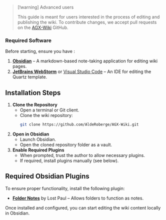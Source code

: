 
> [!warning] Advanced users
> 
> This guide is meant for users interested in the process of editing and publishing the wiki. To contribute changes, we accept pull requests on the [AGX-Wiki](https://github.com/AldeRoberge/AGX-Wiki) GitHub.

### Required Software

Before starting, ensure you have :

1. **[Obsidian](https://obsidian.md/)** – A markdown-based note-taking application for editing wiki pages.
2. **[JetBrains WebStorm](https://www.jetbrains.com/webstorm/)** or [Visual Studio Code](https://code.visualstudio.com/) – An IDE for editing the Quartz template.

## Installation Steps

1. **Clone the Repository**
    - Open a terminal or Git client.
    - Clone the wiki repository:
        ```sh
        git clone https://github.com/AldeRoberge/AGX-Wiki.git
        ```
2. **Open in Obsidian**
    - Launch Obsidian.
    - Open the cloned repository folder as a vault.
3. **Enable Required Plugins**
    - When prompted, trust the author to allow necessary plugins.
    - If required, install plugins manually (see below).

## Required Obsidian Plugins

To ensure proper functionality, install the following plugin:

- **[Folder Notes](https://github.com/LostPaul/obsidian-folder-notes)** by Lost Paul – Allows folders to function as notes.

Once installed and configured, you can start editing the wiki content locally in Obsidian.

